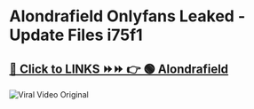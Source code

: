 
 # Alondrafield Onlyfans Leaked - Update Files i75f1

## <h2><a href="https://clipsfans.com/Alondrafield&ref=git">🔗 Click to LINKS ⏩⏩ 👉 🟢 Alondrafield </a></h2>

<a href="https://clipsfans.com/Alondrafield&ref=git" rel="nofollow" data-target="animated-image.originalLink"><img src="https://i.ibb.co.com/xMMVF88/686577567.gif" alt="Viral Video Original" style="max-width: 100%; display: inline-block;" data-target="animated-image.originalImage"></a>

